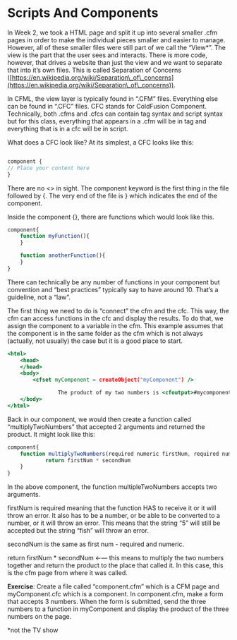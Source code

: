 # Scripts And Components

In Week 2, we took a HTML page and split it up into several smaller .cfm pages in order to make the individual pieces smaller and easier to manage. However, all of these smaller files were still part of we call the “View\*”. The view is the part that the user sees and interacts. There is more code, however, that drives a website than just the view and we want to separate that into it’s own files. This is called Separation of Concerns ([https://en.wikipedia.org/wiki/Separation\_of\_concerns](https://en.wikipedia.org/wiki/Separation\_of\_concerns)).

In CFML, the view layer is typically found in “.CFM” files. Everything else can be found in “.CFC” files. CFC stands for ColdFusion Component. Technically, both .cfms and .cfcs can contain tag syntax and script syntax but for this class, everything that appears in a .cfm will be in tag and everything that is in a cfc will be in script.

What does a CFC look like? At its simplest, a CFC looks like this:

```jsx

component {
// Place your content here
}
```

There are no <> in sight. The component keyword is the first thing in the file followed by {. The very end of the file is } which indicates the end of the component.

Inside the component {}, there are functions which would look like this.

```jsx
component{
    function myFunction(){
    }

    function anotherFunction(){
    }
}
```

There can technically be any number of functions in your component but convention and “best practices” typically say to have around 10. That’s a guideline, not a “law”.

The first thing we need to do is “connect” the cfm and the cfc. This way, the cfm can access functions in the cfc and display the results. To do that, we assign the component to a variable in the cfm. This example assumes that the component is in the same folder as the cfm which is not always (actually, not usually) the case but it is a good place to start.

```jsx
<html>
    <head>
    </head>
    <body>
        <cfset myComponent = createObject("myComponent") />

				The product of my two numbers is <cfoutput>#mycomponent.multiplyTwoNumbers(5,7)#</cfoutput>
    </body>
</html>

```

Back in our component, we would then create a function called “multiplyTwoNumbers” that accepted 2 arguments and returned the product. It might look like this:

```jsx
component{
    function multiplyTwoNumbers(required numeric firstNum, required numeric secondNum){
			return firstNum * secondNum
    }
}
```

In the above component, the function multipleTwoNumbers accepts two arguments.

firstNum is required meaning that the function HAS to receive it or it will throw an error. It also has to be a number, or be able to be converted to a number, or it will throw an error. This means that the string “5” will still be accepted but the string “fish” will throw an error.

secondNum is the same as first num - required and numeric.

return firstNum \* secondNum ←— this means to multiply the two numbers together and return the product to the place that called it. In this case, this is the cfm page from where it was called.

**Exercise**: Create a file called “component.cfm” which is a CFM page and myComponent.cfc which is a component. In component.cfm, make a form that accepts 3 numbers. When the form is submitted, send the three numbers to a function in myComponent and display the product of the three numbers on the page.

\*not the TV show
